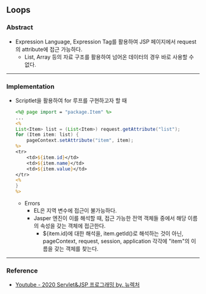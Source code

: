 ## Loops

### Abstract

- Expression Language, Expression Tag를 활용하여 JSP 페이지에서 request의 attribute에 접근 가능하다. 
  - List, Array 등의 자료 구조를 활용하여 넘어온 데이터의 경우 바로 사용할 수 없다. 

---

### Implementation

- Scriptlet을 활용하여 for 루프를 구현하고자 할 때

  ```jsp
  <%@ page import = "package.Item" %>
  ...
  <%
  List<Item> list = (List<Item>) request.getAttribute("list");
  for (Item item: list) {
      pageContext.setAttribute("item", item);
  %>
  <tr>
      <td>${item.id}</td>
      <td>${item.name}</td>
      <td>${item.value}</td>
  </tr>
  <%
  }
  %>
  ```

  - Errors
    - EL은 지역 변수에 접근이 불가능하다. 
    - Jasper 엔진이 이를 해석할 때, 접근 가능한 전역 객체들 중에서 해당 이름의 속성을 갖는 객체에 접근한다. 
      - ${item.id}에 대한 해석을, item.getId()로 해석하는 것이 아닌, pageContext, request, session, application 각각에 "item"의 이름을 갖는 객체를 찾는다. 

---

### Reference

- [Youtube - 2020 Servlet&JSP 프로그래밍 by. 뉴렉처](https://www.youtube.com/channel/UC5-ixpj8DioZqmrasj6Ihpw)